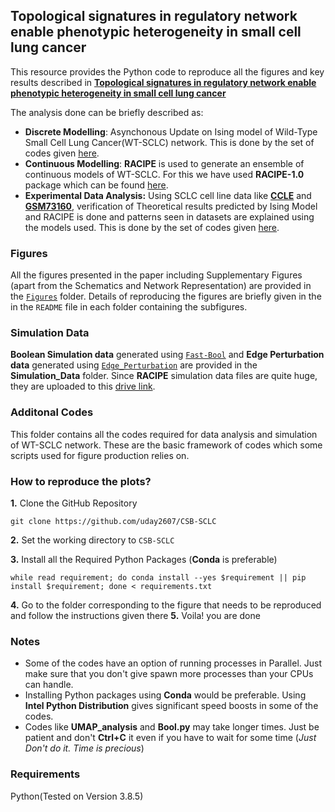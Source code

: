 ## Topological signatures in regulatory network enable phenotypic heterogeneity in small cell lung cancer

This resource provides the Python code to reproduce all the figures and key results described in [**Topological signatures in regulatory network enable phenotypic heterogeneity in small cell lung cancer**](https://www.biorxiv.org/content/10.1101/2020.10.30.362228v1)

The analysis done can be briefly described as:

* **Discrete Modelling**: Asynchonous Update on Ising model of Wild-Type Small Cell Lung Cancer(WT-SCLC) network. This is done by the set of codes given [here](https://github.com/uday2607/CSB-SCLC/tree/master/Additional_Codes/Fast-Bool).
* **Continuous Modelling**: **RACIPE** is used to generate an ensemble of continuous models of WT-SCLC. For this we have used **RACIPE-1.0** package which can be found [here](https://github.com/simonhb1990/RACIPE-1.0).
* **Experimental Data Analysis:** Using SCLC cell line data like [**CCLE**](https://data.broadinstitute.org/ccle_legacy_data/mRNA_expression/CCLE_Expression_2012-09-29.res) and [**GSM73160**](https://www.ncbi.nlm.nih.gov/geo/query/acc.cgi?acc=GSE73160), verification of Theoretical results predicted by Ising Model and RACIPE is done and patterns seen in datasets are explained using the models used. This is done by the set of codes given [here](https://github.com/uday2607/CSB-SCLC/tree/master/Additional_Codes/BioData-Analysis).

### Figures
All the figures presented in the paper including Supplementary Figures (apart from the Schematics and Network Representation) are provided in the [``Figures``](https://github.com/uday2607/CSB-SCLC/tree/master/Figures) folder. Details of reproducing the figures are briefly given in the in the ``README`` file in each folder containing the subfigures.

### Simulation Data
**Boolean Simulation data** generated using [``Fast-Bool``](https://github.com/uday2607/CSB-SCLC/tree/master/Additional_Codes/Fast-Bool) and **Edge Perturbation data** generated using [``Edge_Perturbation``](https://github.com/uday2607/CSB-SCLC/tree/master/Additional_Codes/Edge_Perturbation) are provided in the **Simulation_Data** folder. Since **RACIPE** simulation data files are quite huge, they are uploaded to this [drive link](https://drive.google.com/drive/folders/1PKs5vHkXCoJm9Wcg7P4nBPdPrFJCxJ5B?usp=sharing).

### Additonal Codes
This folder contains all the codes required for data analysis and simulation of WT-SCLC network. These are the basic framework of codes which some scripts used for figure production relies on.

### How to reproduce the plots?
**1.** Clone the GitHub Repository
```
git clone https://github.com/uday2607/CSB-SCLC
```
**2.** Set the working directory to ``CSB-SCLC``

**3.** Install all the Required Python Packages (**Conda** is preferable)
```
while read requirement; do conda install --yes $requirement || pip install $requirement; done < requirements.txt
```
**4.** Go to the folder corresponding to the figure that needs to be reproduced and follow the instructions given there
**5.** Voila! you are done

### Notes
* Some of the codes have an option of running processes in Parallel. Just make sure that you don't give spawn more processes than your CPUs can handle.
* Installing Python packages using **Conda** would be preferable. Using **Intel Python Distribution** gives significant speed boosts in some of the codes.
* Codes like **UMAP_analysis** and **Bool.py** may take longer times. Just be patient and don't **Ctrl+C** it even if you have to wait for some time (_Just Don't do it. Time is precious_)

### Requirements
Python(Tested on Version 3.8.5)



